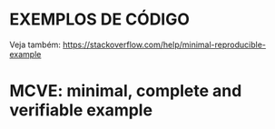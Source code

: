 
# EXEMPLOS DE CÓDIGO
Veja também:
https://stackoverflow.com/help/minimal-reproducible-example

# MCVE: minimal, complete and verifiable example
